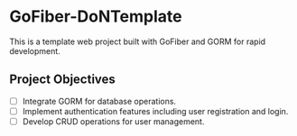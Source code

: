 # GoFiber-DoNTemplate
This is a template web project built with GoFiber and GORM for rapid development.

## Project Objectives
- [ ] Integrate GORM for database operations.
- [ ] Implement authentication features including user registration and login.
- [ ] Develop CRUD operations for user management.
